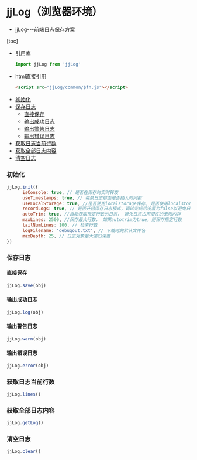 # jjLog（浏览器环境）
- jjLog---前端日志保存方案

[toc]

- 引用库
    ```js
    import jjLog from 'jjLog'
    ```
- html直接引用
    ```html
    <script src="jjLog/common/$fn.js"></script>
    ```
<!-- START doctoc generated TOC please keep comment here to allow auto update -->
<!-- DON'T EDIT THIS SECTION, INSTEAD RE-RUN doctoc TO UPDATE -->
<!-- END doctoc generated TOC please keep comment here to allow auto update -->

- [初始化](#%E5%88%9D%E5%A7%8B%E5%8C%96)
- [保存日志](#%E4%BF%9D%E5%AD%98%E6%97%A5%E5%BF%97)
  - [直接保存](#%E7%9B%B4%E6%8E%A5%E4%BF%9D%E5%AD%98)
  - [输出成功日志](#%E8%BE%93%E5%87%BA%E6%88%90%E5%8A%9F%E6%97%A5%E5%BF%97)
  - [输出警告日志](#%E8%BE%93%E5%87%BA%E8%AD%A6%E5%91%8A%E6%97%A5%E5%BF%97)
  - [输出错误日志](#%E8%BE%93%E5%87%BA%E9%94%99%E8%AF%AF%E6%97%A5%E5%BF%97)
- [获取日志当前行数](#%E8%8E%B7%E5%8F%96%E6%97%A5%E5%BF%97%E5%BD%93%E5%89%8D%E8%A1%8C%E6%95%B0)
- [获取全部日志内容](#%E8%8E%B7%E5%8F%96%E5%85%A8%E9%83%A8%E6%97%A5%E5%BF%97%E5%86%85%E5%AE%B9)
- [清空日志](#%E6%B8%85%E7%A9%BA%E6%97%A5%E5%BF%97)

<!-- END doctoc generated TOC please keep comment here to allow auto update -->

### 初始化
```js
jjLog.init({
      isConsole: true, // 是否在保存时实时转发
      useTimestamps: true, // 每条日志前面是否插入时间戳
      useLocalStorage: true, //是否使用localstorage保存, 是否使用localstorage存储
      recordLogs: true, // 是否开启保存日志模式，调试完成后设置为false以避免日志占用内存
      autoTrim: true, //自动获取指定行数的日志， 避免日志占用潜在的无限内存
      maxLines: 2500, //保存最大行数， 如果autotrim为true，则保存指定行数
      tailNumLines: 100, // 检索行数
      logFilename: 'debugout.txt', // 下载时的默认文件名
      maxDepth: 25, // 日志对象最大递归深度
})
```
### 保存日志
####  直接保存
```js
jjLog.save(obj)
```
#### 输出成功日志
```js
jjLog.log(obj)
```
#### 输出警告日志
```js
jjLog.warn(obj)
```
#### 输出错误日志
```js
jjLog.error(obj)
```
### 获取日志当前行数
```js
jjLog.lines()
```
### 获取全部日志内容
```js
jjLog.getLog()
```
### 清空日志
```js
jjLog.clear()
```
